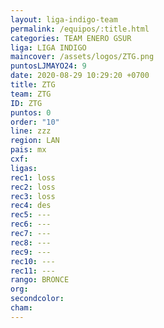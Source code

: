 ```yaml
---
layout: liga-indigo-team
permalink: /equipos/:title.html
categories: TEAM ENERO GSUR
liga: LIGA INDIGO
maincover: /assets/logos/ZTG.png
puntosLJMAYO24: 9
date: 2020-08-29 10:29:20 +0700
title: ZTG
team: ZTG
ID: ZTG
puntos: 0
order: "10"
line: zzz
region: LAN
pais: mx
cxf: 
ligas: 
rec1: loss
rec2: loss
rec3: loss
rec4: des
rec5: ---
rec6: ---
rec7: ---
rec8: ---
rec9: ---
rec10: ---
rec11: ---
rango: BRONCE
org: 
secondcolor: 
cham:
---
```



